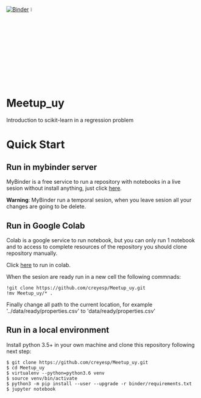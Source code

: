 [![Binder](https://mybinder.org/badge_logo.svg)](https://mybinder.org/v2/gh/creyesp/Meetup_uy/master)
[<img alt='colab' src="https://colab.research.google.com/img/colab_favicon.ico" width="5%">](https://colab.research.google.com/github/creyesp/Meetup_uy/blob/master/notebooks/Introduction_to_Scikit-Learn.ipynb?authuser=1)

# Meetup_uy
Introduction to scikit-learn in a regression problem

# Quick Start

## Run in mybinder server
MyBinder is a free service to run a repository with notebooks in a live sesion without install anything, just click [here](https://mybinder.org/v2/gh/creyesp/Meetup_uy/master).

**Warning**: MyBinder run a temporal sesion, when you leave sesion all your changes are going to be delete.

## Run in Google Colab
Colab is a google service to run notebook, but you can only run 1 notebook and to access to complete resources of the repository you should clone repository manually.

Click [here](https://colab.research.google.com/github/creyesp/Meetup_uy/blob/master/notebooks/Introduction_to_Scikit-Learn.ipynb?authuser=1) to run in colab. 

When the sesion are ready run in a new cell the following commnads:

	!git clone https://github.com/creyesp/Meetup_uy.git
	!mv Meetup_uy/* .

Finally change all path to the current location, for example '../data/ready/properties.csv' to 'data/ready/properties.csv'

## Run in a local environment

Install python 3.5+ in your own machine and clone this repository following next step:

	$ git clone https://github.com/creyesp/Meetup_uy.git
	$ cd Meetup_uy
	$ virtualenv --python=python3.6 venv
	$ source venv/bin/activate
	$ python3 -m pip install --user --upgrade -r binder/requirements.txt
	$ jupyter notebook


